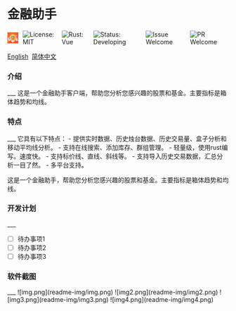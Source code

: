 # 金融助手

[//]: # (![]&#40;https://img.shields.io/badge/license-MIT-blue&#41; ![]&#40;https://img.shields.io/badge/rust-vue-green&#41; ![]&#40;https://img.shields.io/badge/status-developing-red&#41; ![]&#40;https://img.shields.io/badge/pr-welcome-orange&#41;)
<div style="display: flex; align-items: center; justify-content: flex-start;">
    <img src="readme-img/icon.png" width="25" height="auto" style="margin-right: 10px;" alt="icon"> 
  <img src="https://img.shields.io/badge/license-MIT-blue" alt="License: MIT" style="margin-right: 10px;">
  <img src="https://img.shields.io/badge/rust-vue-green" alt="Rust: Vue" style="margin-right: 10px;">
  <img src="https://img.shields.io/badge/status-developing-red" alt="Status: Developing" style="margin-right: 10px;">
  <img src="https://img.shields.io/badge/issue-welcome-orange" alt="Issue Welcome" style="margin-right: 10px;">
  <img src="https://img.shields.io/badge/pr-welcome-orange" alt="PR Welcome" style="margin-right: 10px;">
</div>

[English](README.md)&nbsp;  [简体中文](README.zh.md)

<h3>介绍</h3>  
___
这是一个金融助手客户端，帮助您分析您感兴趣的股票和基金。主要指标是箱体趋势和均线。
<h3>特点</h3>
___
它具有以下特点：
- 提供实时数据、历史烛台数据、历史交易量、盒子分析和移动平均线分析。
- 支持在线搜索、添加库存、群组管理。
- 轻量级，使用rust编写。速度快。
- 支持标价线、直线、斜线等。
- 支持导入历史交易数据，汇总分析一目了然。
- 多平台支持。


这是一个金融助手，帮助您分析您感兴趣的股票和基金。主要指标是箱体趋势和均线。
<h3>开发计划</h3>
___

- [ ] 待办事项1
- [ ] 待办事项2
- [ ] 待办事项3

<h3>软件截图</h3>
___
![img.png](readme-img/img.png)
![img2.png](readme-img/img2.png)
![img3.png](readme-img/img3.png)
![img4.png](readme-img/img4.png)